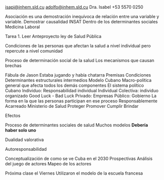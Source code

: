 isapi@inhem.sld.cu
adolfo@inhem.sld.cu
Dra. Isabel
+53 5570 0250

Asociación es  una demostración inequívoca de relación entre una variable y variable.
Demostrar causalidad
INSAT
Dentro de los determinantes sociales
Medicina Laboral

Tarea 1. Leer Anteproyecto ley de Salud Pública

Condiciones de las personas que afectan la salud a nivel individual
pero repercute a nivel comunidad

Proceso de determinación social de la salud
Los mecanismos que causan brechas

Fábula de Jason
Estaba jugando y había chatarra
Premisas
Condiciones
	Determinantes estructurales intermedios
		Modelo Cubano 
		Macro-política general que afecta todos los demás componentes
		El sistema político Cubano
			Individuo: Responsabilidad individual
				Individual
				Colectiva: individuo organizado
				Good Luck - Bad Luck
			Privado: Empresas
			Público: Gobierno
			La forma en la que las personas participan en ese proceso
				Responsablemente
				Acarreado
			Ministerio de Salud
				Proteger
				Promover
				Cumplir
					Brindar
			
Efectos

Proceso de determinantes sociales de salud
Muchos modelos **Debería haber solo uno**

Dualidad valorativa

Autoresponsabilidad

Conceptualización de como se ve Cuba en el 2030
Prospectivas
Análisis del juego de actores
Mapeo de los actores

Próxima clase el Viernes
Utilizaron el modelo de la escuela francesa

